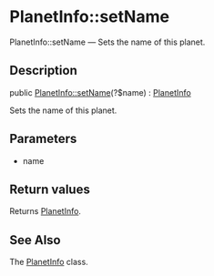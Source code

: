 PlanetInfo::setName
================

PlanetInfo::setName — Sets the name of this planet.

Description
---------------


public [PlanetInfo::setName](https://github.com/lingtalfi/DocTools/blob/master/doc/api/DocTools/Info/PlanetInfo/setName.md)(?$name) : [PlanetInfo](https://github.com/lingtalfi/DocTools/blob/master/doc/api/DocTools/Info/PlanetInfo.md)




Sets the name of this planet.




Parameters
--------------


- name
    


Return values
----------------

Returns [PlanetInfo](https://github.com/lingtalfi/DocTools/blob/master/doc/api/DocTools/Info/PlanetInfo.md).









See Also
-----------

The [PlanetInfo](https://github.com/lingtalfi/DocTools/blob/master/doc/api/DocTools/Info/PlanetInfo.md) class.
